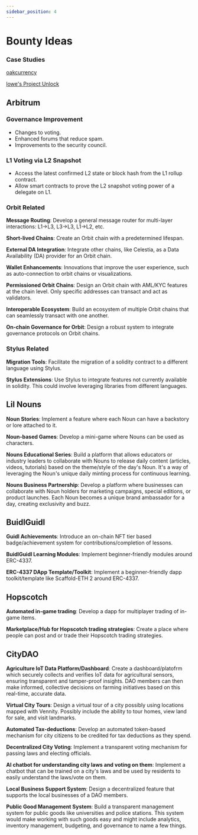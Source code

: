 ```yaml
---
sidebar_position: 4
---
```


# Bounty Ideas

### Case Studies

[oakcurrency](https://www.oak.community/)

[lowe's Project Unlock](https://www.lowesinnovationlabs.com/projects/projectunlock)

## Arbitrum

### Governance Improvement
  - Changes to voting.
  - Enhanced forums that reduce spam.
  - Improvements to the security council.

### L1 Voting via L2 Snapshot
  - Access the latest confirmed L2 state or block hash from the L1 rollup contract.
  - Allow smart contracts to prove the L2 snapshot voting power of a delegate on L1.

### Orbit Related

**Message Routing**: Develop a general message router for multi-layer interactions: L1->L3, L3->L3, L1->L2, etc.

**Short-lived Chains**: Create an Orbit chain with a predetermined lifespan.

**External DA Integration**: Integrate other chains, like Celestia, as a Data Availability (DA) provider for an Orbit chain.

**Wallet Enhancements**: Innovations that improve the user experience, such as auto-connection to orbit chains or visualizations.

**Permissioned Orbit Chains**: Design an Orbit chain with AML/KYC features at the chain level. Only specific addresses can transact and act as validators.

**Interoperable Ecosystem**: Build an ecosystem of multiple Orbit chains that can seamlessly transact with one another.

**On-chain Governance for Orbit**: Design a robust system to integrate governance protocols on Orbit chains.

### Stylus Related

**Migration Tools**: Facilitate the migration of a solidity contract to a different language using Stylus.

**Stylus Extensions**: Use Stylus to integrate features not currently available in solidity. This could involve leveraging libraries from different languages.

## Lil Nouns

**Noun Stories**: Implement a feature where each Noun can have a backstory or lore attached to it.

**Noun-based Games**: Develop a mini-game where Nouns can be used as characters.

**Nouns Educational Series**: Build a platform that allows educators or industry leaders to collaborate with Nouns to release daily content (articles, videos, tutorials) based on the theme/style of the day's Noun. It's a way of leveraging the Noun's unique daily minting process for continuous learning.

**Nouns Business Partnership**: Develop a platform where businesses can collaborate with Noun holders for marketing campaigns, special editions, or product launches. Each Noun becomes a unique brand ambassador for a day, creating exclusivity and buzz.


## BuidlGuidl

**Guidl Achievements**: Introduce an on-chain NFT tier based badge/achievement system for contributions/completion of lessons.

**BuidlGuidl Learning Modules**: Implement beginner-friendly modules around ERC-4337.

**ERC-4337 DApp Template/Toolkit**: Implement a beginner-friendly dapp toolkit/template like Scaffold-ETH 2 around ERC-4337.


## Hopscotch

**Automated in-game trading**: Develop a dapp for multiplayer trading of in-game items.

**Marketplace/Hub for Hopscotch trading strategies**: Create a place where people can post and or trade their Hopscotch trading strategies.

## CityDAO

**Agriculture IoT Data Platform/Dashboard**: Create a dashboard/platofrm which securely collects and verifies IoT data for agricultural sensors, ensuring transparent and tamper-proof insights. DAO members can then make informed, collective decisions on farming initiatives based on this real-time, accurate data.

**Virtual City Tours**: Design a virtual tour of a city possibly using locations mapped with Vennity. Possibly include the ability to tour homes, view land for sale, and visit landmarks.

**Automated Tax-deductions**: Develop an automated token-based mechanism for city citizens to be credited for tax deductions as they spend.

**Decentralized City Voting**: Implement a transparent voting mechanism for passing laws and electing officials.

**AI chatbot for understanding city laws and voting on them**: Implement a chatbot that can be trained on a city's laws and be used by residents to easily understand the laws/vote on them. 

**Local Business Support System**: Design a decentralized feature that supports the local businesses of a DAO members.

**Public Good Management System**: Build a transparent management system for public goods like universities and police stations. This system would make working with such goods easy and might include analytics, inventory management, budgeting, and governance to name a few things.